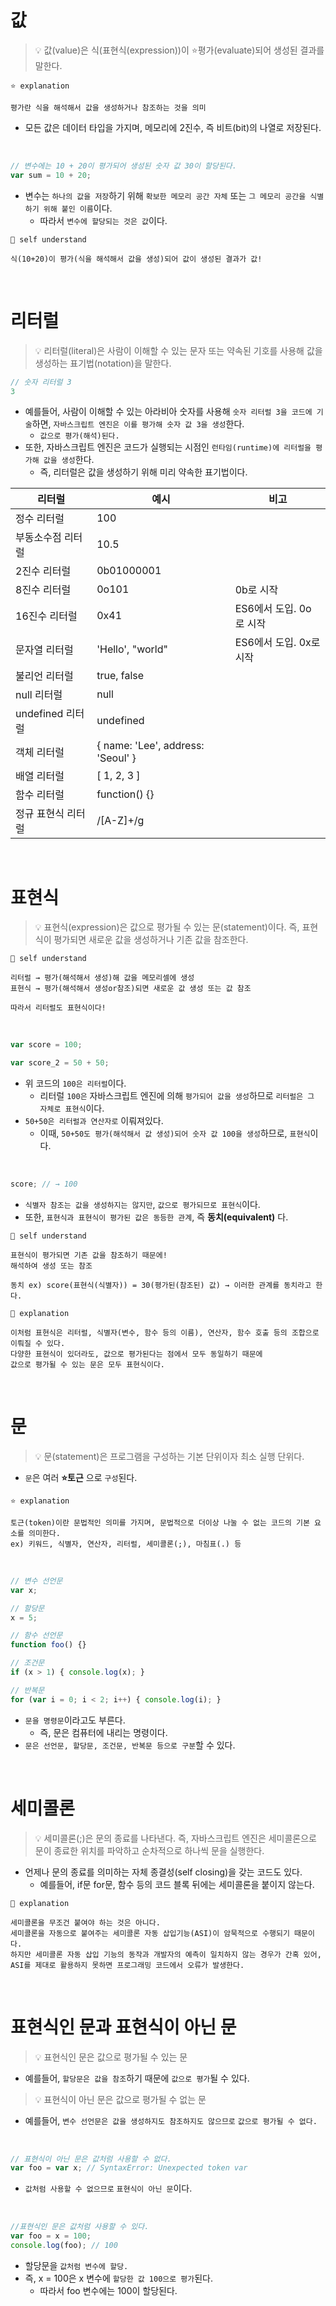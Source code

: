 # 값

> 💡 값(value)은 식(표현식(expression))이 ⭐평가(evaluate)되어 생성된 결과를 말한다.

```
⭐ explanation

평가란 식을 해석해서 값을 생성하거나 참조하는 것을 의미
```

- 모든 값은 데이터 타입을 가지며, 메모리에 2진수, 즉 비트(bit)의 나열로 저장된다.
<br>

```js
// 변수에는 10 + 20이 평가되어 생성된 숫자 값 30이 할당된다.
var sum = 10 + 20;
```
- 변수는 `하나의 값을 저장`하기 위해 `확보한 메모리 공간 자체` 또는 `그 메모리 공간을 식별하기 위해 붙인 이름`이다.
  - 따라서 `변수에 할당되는 것은 값`이다.

```
📃 self understand

식(10+20)이 평가(식을 해석해서 값을 생성)되어 값이 생성된 결과가 값!
```
<br>

# 리터럴

> 💡 리터럴(literal)은 사람이 이해할 수 있는 문자 또는 약속된 기호를 사용해 값을 생성하는 표기법(notation)을 말한다.

```js
// 숫자 리터럴 3
3
```

- 예를들어, 사람이 이해할 수 있는 아라비아 숫자를 사용해 `숫자 리터럴 3을 코드에 기술`하면,
  `자바스크립트 엔진은 이를 평가해 숫자 값 3을 생성`한다.
  - `값으로 평가(해석)된다.`
- 또한, 자바스크립트 엔진은 코드가 실행되는 시점인 `런타임(runtime)에 리터럴을 평가해 값을 생성`한다.
  - 즉, 리터럴은 값을 생성하기 위해 미리 약속한 표기법이다.
 
|  리터럴             |  예시                              |  비고                 |
|---------------------|------------------------------------|-----------------------|
|정수 리터럴           |100                                 |                       |
|부동소수점 리터럴     |10.5                                 |                       |
|2진수 리터럴          |0b01000001                          |                       |
|8진수 리터럴          |0o101                               |0b로 시작              |
|16진수 리터럴         |0x41                                |ES6에서 도입. 0o로 시작 |
|문자열 리터럴         |'Hello', "world"                    |ES6에서 도입. 0x로 시작 |
|불리언 리터럴         |true, false                         |                       |
|null  리터럴         |null                                |                        |
|undefined 리터럴      |undefined                          |                        |
|객체 리터럴           |{ name: 'Lee', address: 'Seoul' }  |                        |
|배열 리터럴           |[ 1, 2, 3 ]                        |                        |
|함수 리터럴           |function() {}                      |                        |
|정규 표현식 리터럴    |/[A-Z]+/g                           |                        |
<br>

# 표현식

> 💡 표현식(expression)은 값으로 평가될 수 있는 문(statement)이다. 즉, 표현식이 평가되면 새로운 값을 생성하거나 기존 값을 참조한다.

```
📃 self understand

리터럴 → 평가(해석해서 생성)해 값을 메모리셀에 생성
표현식 → 평가(해석해서 생성or참조)되면 새로운 값 생성 또는 값 참조

따라서 리터럴도 표현식이다!
```
<br>

```js
var score = 100;

var score_2 = 50 + 50;
```

- 위 코드의 `100은 리터럴`이다.
  - 리터럴 `100은` 자바스크립트 엔진에 의해 `평가되어 값을 생성`하므로 `리터럴은 그 자체로 표현식`이다.
- `50+50은 리터럴과 연산자로` 이뤄져있다.
  - 이때, `50+50도 평가(해석해서 값 생성)되어 숫자 값 100을 생성`하므로, `표현식`이다.
<br>

```js
score; // → 100
```

- `식별자 참조는 값을 생성하지는 않지만`, `값으로 평가되므로 표현식`이다.
- 또한, `표현식과 표현식이 평가된 값은 동등한 관계`, 즉 **동치(equivalent)** 다.

```
📃 self understand

표현식이 평가되면 기존 값을 참조하기 때문에!
해석하여 생성 또는 참조

동치 ex) score(표현식(식별자)) = 30(평가된(참조된) 값) → 이러한 관계를 동치라고 한다.
```

```
🔎 explanation

이처럼 표현식은 리터럴, 식별자(변수, 함수 등의 이름), 연산자, 함수 호출 등의 조합으로 이뤄질 수 있다.
다양한 표현식이 있더라도, 값으로 평가된다는 점에서 모두 동일하기 때문에
값으로 평가될 수 있는 문은 모두 표현식이다.
```
<br>

# 문

> 💡 문(statement)은 프로그램을 구성하는 기본 단위이자 최소 실행 단위다.

- `문`은 여러 **⭐토근** 으로 `구성`된다.

```
⭐ explanation

토근(token)이란 문법적인 의미를 가지며, 문법적으로 더이상 나눌 수 없는 코드의 기본 요소를 의미한다.
ex) 키워드, 식별자, 연산자, 리터럴, 세미콜론(;), 마침표(.) 등
```
<br>

```js
// 변수 선언문
var x;

// 할당문
x = 5;

// 함수 선언문
function foo() {}

// 조건문
if (x > 1) { console.log(x); }

// 반복문
for (var i = 0; i < 2; i++) { console.log(i); }
```

- `문을 명령문`이라고도 부른다.
  - 즉, 문은 컴퓨터에 내리는 명령이다.
- `문은 선언문, 할당문, 조건문, 반복문 등으로 구분`할 수 있다.
<br>

# 세미콜론

> 💡 세미콜론(;)은 문의 종료를 나타낸다. 즉, 자바스크립트 엔진은
  세미콜론으로 문이 종료한 위치를 파악하고 순차적으로 하나씩 문을 실행한다.

- 언제나 문의 종료를 의미하는 자체 종결성(self closing)을 갖는 코드도 있다.
  - 예를들어, if문 for문, 함수 등의 코드 블록 뒤에는 세미콜론을 붙이지 않는다.

```
🔎 explanation

세미콜론을 무조건 붙여야 하는 것은 아니다.
세미콜론을 자동으로 붙여주는 세미콜론 자동 삽입기능(ASI)이 암묵적으로 수행되기 때문이다.
하지만 세미콜론 자동 삽입 기능의 동작과 개발자의 예측이 일치하지 않는 경우가 간혹 있어,
ASI를 제대로 활용하지 못하면 프로그래밍 코드에서 오류가 발생한다.
```
<br>

# 표현식인 문과 표현식이 아닌 문

> 💡 표현식인 문은 값으로 평가될 수 있는 문

- 예를들어, `할당문은 값을 참조`하기 때문에 `값으로 평가`될 수 있다.

> 💡 표현식이 아닌 문은 값으로 평가될 수 없는 문

- 예를들어, `변수 선언문은 값을 생성하지도 참조하지도 않으므로` `값으로 평가될 수 없다.`
<br>

```js
// 표현식이 아닌 문은 값처럼 사용할 수 없다.
var foo = var x; // SyntaxError: Unexpected token var
```

- `값처럼 사용할 수 없으므로` `표현식이 아닌 문`이다.
<br>

```js
//표현식인 문은 값처럼 사용할 수 있다.
var foo = x = 100;
console.log(foo); // 100
```

- 할당문을 `값처럼 변수에 할당.`
- 즉, x = 100은 x 변수에 `할당한 값 100으로 평가`된다.
  - 따라서 foo 변수에는 100이 할당된다.

